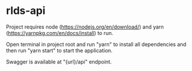 # rlds-api
Project requires node (https://nodejs.org/en/download/) and yarn (https://yarnpkg.com/en/docs/install) to run.

Open terminal in project root and run "yarn" to install all dependencies and then run "yarn start" to start the application.

Swagger is available at "{url}/api" endpoint.
